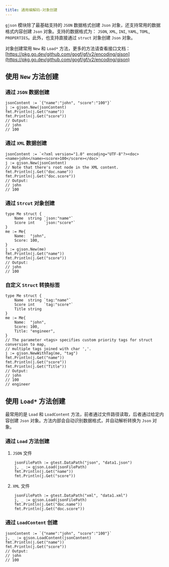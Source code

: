 ```yaml
---
title: 通用编解码-对象创建
---
```


`gjson` 模块除了最基础支持的 `JSON` 数据格式创建 `Json` 对象，还支持常用的数据格式内容创建 `Json` 对象。支持的数据格式为： `JSON`, `XML`, `INI`, `YAML`, `TOML`, `PROPERTIES`。此外，也支持直接通过 `struct` 对象创建 `Json` 对象。

对象创建常用 `New` 和 `Load*` 方法，更多的方法请查看接口文档： [https://pkg.go.dev/github.com/gogf/gf/v2/encoding/gjson](https://pkg.go.dev/github.com/gogf/gf/v2/encoding/gjson)

## 使用 `New` 方法创建

### 通过 `JSON` 数据创建

```
jsonContent := `{"name":"john", "score":"100"}`
j := gjson.New(jsonContent)
fmt.Println(j.Get("name"))
fmt.Println(j.Get("score"))
// Output:
// john
// 100
```

### 通过 `XML` 数据创建

```
jsonContent := `<?xml version="1.0" encoding="UTF-8"?><doc><name>john</name><score>100</score></doc>`
j := gjson.New(jsonContent)
// Note that there's root node in the XML content.
fmt.Println(j.Get("doc.name"))
fmt.Println(j.Get("doc.score"))
// Output:
// john
// 100
```

### 通过 `Strcut` 对象创建

```
type Me struct {
    Name  string `json:"name"`
    Score int    `json:"score"`
}
me := Me{
    Name:  "john",
    Score: 100,
}
j := gjson.New(me)
fmt.Println(j.Get("name"))
fmt.Println(j.Get("score"))
// Output:
// john
// 100
```

### 自定义 `Struct` 转换标签

```
type Me struct {
    Name  string `tag:"name"`
    Score int    `tag:"score"`
    Title string
}
me := Me{
    Name:  "john",
    Score: 100,
    Title: "engineer",
}
// The parameter <tags> specifies custom priority tags for struct conversion to map,
// multiple tags joined with char ','.
j := gjson.NewWithTag(me, "tag")
fmt.Println(j.Get("name"))
fmt.Println(j.Get("score"))
fmt.Println(j.Get("Title"))
// Output:
// john
// 100
// engineer
```

## 使用 `Load*` 方法创建

最常用的是 `Load` 和 `LoadContent` 方法，前者通过文件路径读取，后者通过给定内容创建 `Json` 对象。方法内部会自动识别数据格式，并自动解析转换为 `Json` 对象。

### 通过 `Load` 方法创建

1. `JSON` 文件









```
    jsonFilePath := gtest.DataPath("json", "data1.json")
    j, _ := gjson.Load(jsonFilePath)
    fmt.Println(j.Get("name"))
    fmt.Println(j.Get("score"))
```

2. `XML` 文件









```
    jsonFilePath := gtest.DataPath("xml", "data1.xml")
    j, _ := gjson.Load(jsonFilePath)
    fmt.Println(j.Get("doc.name"))
    fmt.Println(j.Get("doc.score"))
```


### 通过 `LoadContent` 创建

```
jsonContent := `{"name":"john", "score":"100"}`
j, _ := gjson.LoadContent(jsonContent)
fmt.Println(j.Get("name"))
fmt.Println(j.Get("score"))
// Output:
// john
// 100
```